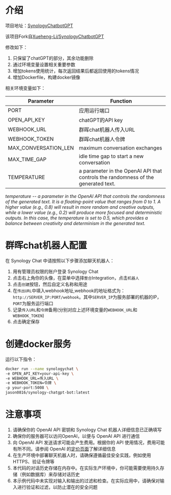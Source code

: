 

# 介绍
项目地址：[SynologyChatbotGPT](https://github.com/Jason0816/SynologyChatbotGPT)

该项目Fork自[Xueheng-Li/SynologyChatbotGPT](https://github.com/Xueheng-Li/SynologyChatbotGPT) 

修改如下：
1. 只保留了chatGPT的部分，其余功能删除
2. 通过环境变量设置相关重要参数
3. 增加tokens使用统计，每次返回结果后都返回使用的tokens情况
4. 增加Dockerfile，构建docker镜像

相关环境变量如下：

| Parameter | Function |
| ------ | ------ |
| PORT | 应用运行端口 |
| OPEN_API_KEY | chatGPT的API key |
| WEBHOOK_URL | 群晖chat机器人传入URL |
| WEBHOOK_TOKEN | 群晖chat机器人令牌 |
| MAX_CONVERSATION_LEN | maximum conversation exchanges |
| MAX_TIME_GAP | idle time gap to start a new conversation |
| TEMPERATURE | a parameter in the OpenAI API that controls the randomness of the generated text. |

*temperature -- a parameter in the OpenAI API that controls the randomness of the generated text. It is a floating-point value that ranges from 0 to 1. A higher value (e.g., 0.8) will result in more random and creative outputs, while a lower value (e.g., 0.2) will produce more focused and deterministic outputs. In this case, the temperature is set to 0.5, which provides a balance between creativity and determinism in the generated text.*

# 群晖chat机器人配置

在 Synology Chat 中请按照以下步骤添加聊天机器人：

1. 用有管理员权限的账户登录 Synology Chat
2. 点击右上角你的头像，在菜单中选择`整合`Integration，点击`机器人`
3. 点击`创建`按钮，然后自定义名称和用途
4. 在`传出URL`中填入webhook地址,webhook的地址格式为：`http://SERVER_IP:PORT/webhook`。其中`SERVER_IP`为服务部署的机器的IP，`PORT`为服务运行端口
5. 记录`传入URL`和`令牌`备用(分别对应上述环境变量的`WEBHOOK_URL`和`WEBHOOK_TOKEN`)
6. 点击确定保存

# 创建docker服务

运行以下指令：
```bash
docker run --name synologychat \
-e OPEN_API_KEY=your-api-key \
-e WEBHOOK_URL=传入URL \
-e WEBHOOK_TOKEN=令牌 \
-p your-port:5008 \
jason0816/synology-chatgpt-bot:latest
```

# 注意事项
1. 请确保你的 OpenAI API 密钥和 Synology Chat 机器人详细信息已正确填写
2. 确保你的服务器可以访问OpenAI，以便与 OpenAI API 进行通信
3. 向 OpenAI API 发送请求可能会产生费用。根据你的 API 使用情况，费用可能有所不同。请参阅 OpenAI 的[定价页面](https://openai.com/pricing)了解详细信息
4. 在生产环境中部署聊天机器人时，请确保遵循最佳安全实践，例如使用 HTTPS、验证令牌等
5. 本代码的对话历史存储在内存中。在实际生产环境中，你可能需要使用持久存储（例如数据库）来存储对话历史
6. 本示例代码中未实现对输入和输出的过滤和检查。在实际应用中，请确保对输入进行验证和过滤，以防止潜在的安全问题
